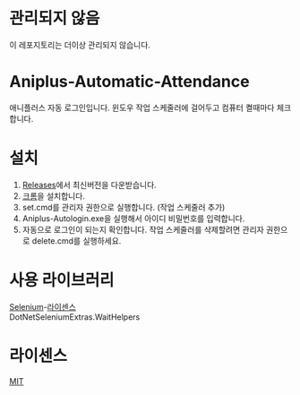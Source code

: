 ﻿# 관리되지 않음
 이 레포지토리는 더이상 관리되지 않습니다.
 # Aniplus-Automatic-Attendance

애니플러스 자동 로그인입니다.
윈도우 작업 스케줄러에 걸어두고 컴퓨터 켤때마다 체크합니다.

# 설치

1. [Releases](https://github.com/zxc010613/Aniplus-Automatic-Attendance/releases)에서 최신버전을 다운받습니다.
2. [크롬](https://www.google.com/chrome/)을 설치합니다.
3. set.cmd를 관리자 권한으로 실행합니다. (작업 스케줄러 추가)
4. Aniplus-Autologin.exe을 실행해서 아이디 비밀번호를 입력합니다.
5. 자동으로 로그인이 되는지 확인합니다.
   작업 스케줄러를 삭제할려면 관리자 권한으로 delete.cmd를 실행하세요.

# 사용 라이브러리

[Selenium](https://www.seleniumhq.org/)-[라이센스](http://www.apache.org/licenses/LICENSE-2.0) <br>
DotNetSeleniumExtras.WaitHelpers

# 라이센스

[MIT](https://github.com/zxc010613/Aniplus-Automatic-Attendance/blob/master/LICENSE)
